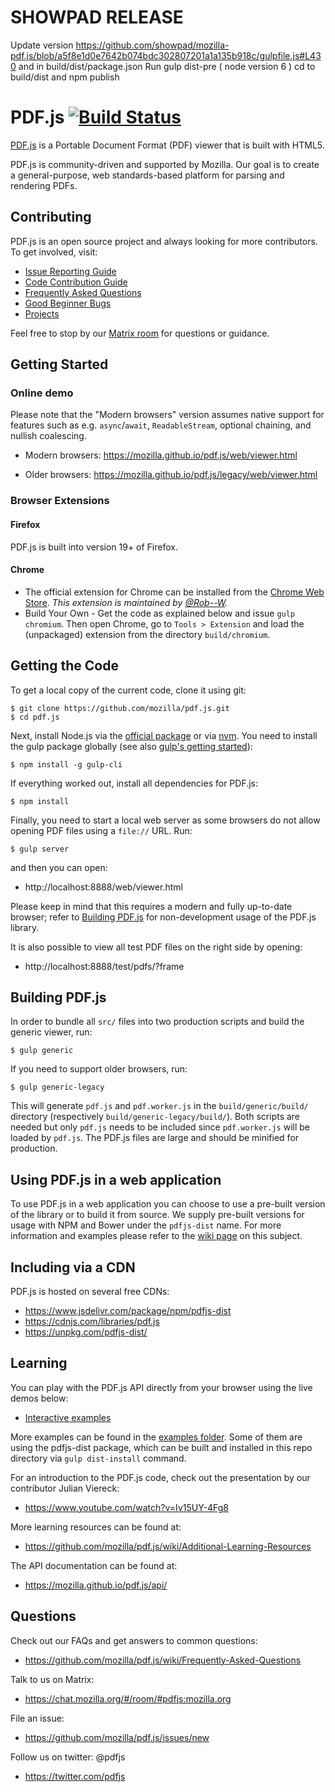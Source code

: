 # SHOWPAD RELEASE

Update version https://github.com/showpad/mozilla-pdf.js/blob/a5f8e1d0e7642b074bdc302807201a1a135b918c/gulpfile.js#L430 and in build/dist/package.json
Run gulp dist-pre ( node version 6 )
cd to build/dist and npm publish

# PDF.js [![Build Status](https://github.com/mozilla/pdf.js/workflows/CI/badge.svg?branch=master)](https://github.com/mozilla/pdf.js/actions?query=workflow%3ACI+branch%3Amaster)

[PDF.js](https://mozilla.github.io/pdf.js/) is a Portable Document Format (PDF) viewer that is built with HTML5.

PDF.js is community-driven and supported by Mozilla. Our goal is to
create a general-purpose, web standards-based platform for parsing and
rendering PDFs.

## Contributing

PDF.js is an open source project and always looking for more contributors. To
get involved, visit:

- [Issue Reporting Guide](https://github.com/mozilla/pdf.js/blob/master/.github/CONTRIBUTING.md)
- [Code Contribution Guide](https://github.com/mozilla/pdf.js/wiki/Contributing)
- [Frequently Asked Questions](https://github.com/mozilla/pdf.js/wiki/Frequently-Asked-Questions)
- [Good Beginner Bugs](https://github.com/mozilla/pdf.js/issues?direction=desc&labels=5-good-beginner-bug&page=1&sort=created&state=open)
- [Projects](https://github.com/mozilla/pdf.js/projects)

Feel free to stop by our [Matrix room](https://chat.mozilla.org/#/room/#pdfjs:mozilla.org) for questions or guidance.

## Getting Started

### Online demo

Please note that the "Modern browsers" version assumes native support for
features such as e.g. `async`/`await`, `ReadableStream`, optional chaining, and
nullish coalescing.

- Modern browsers: https://mozilla.github.io/pdf.js/web/viewer.html

- Older browsers: https://mozilla.github.io/pdf.js/legacy/web/viewer.html

### Browser Extensions

#### Firefox

PDF.js is built into version 19+ of Firefox.

#### Chrome

- The official extension for Chrome can be installed from the [Chrome Web Store](https://chrome.google.com/webstore/detail/pdf-viewer/oemmndcbldboiebfnladdacbdfmadadm).
  _This extension is maintained by [@Rob--W](https://github.com/Rob--W)._
- Build Your Own - Get the code as explained below and issue `gulp chromium`. Then open
  Chrome, go to `Tools > Extension` and load the (unpackaged) extension from the
  directory `build/chromium`.

## Getting the Code

To get a local copy of the current code, clone it using git:

    $ git clone https://github.com/mozilla/pdf.js.git
    $ cd pdf.js

Next, install Node.js via the [official package](https://nodejs.org) or via
[nvm](https://github.com/creationix/nvm). You need to install the gulp package
globally (see also [gulp's getting started](https://github.com/gulpjs/gulp/blob/master/docs/getting-started.md#getting-started)):

    $ npm install -g gulp-cli

If everything worked out, install all dependencies for PDF.js:

    $ npm install

Finally, you need to start a local web server as some browsers do not allow opening
PDF files using a `file://` URL. Run:

    $ gulp server

and then you can open:

- http://localhost:8888/web/viewer.html

Please keep in mind that this requires a modern and fully up-to-date browser; refer to [Building PDF.js](https://github.com/mozilla/pdf.js/blob/master/README.md#building-pdfjs) for non-development usage of the PDF.js library.

It is also possible to view all test PDF files on the right side by opening:

- http://localhost:8888/test/pdfs/?frame

## Building PDF.js

In order to bundle all `src/` files into two production scripts and build the generic
viewer, run:

    $ gulp generic

If you need to support older browsers, run:

    $ gulp generic-legacy

This will generate `pdf.js` and `pdf.worker.js` in the `build/generic/build/` directory (respectively `build/generic-legacy/build/`).
Both scripts are needed but only `pdf.js` needs to be included since `pdf.worker.js` will
be loaded by `pdf.js`. The PDF.js files are large and should be minified for production.

## Using PDF.js in a web application

To use PDF.js in a web application you can choose to use a pre-built version of the library
or to build it from source. We supply pre-built versions for usage with NPM and Bower under
the `pdfjs-dist` name. For more information and examples please refer to the
[wiki page](https://github.com/mozilla/pdf.js/wiki/Setup-pdf.js-in-a-website) on this subject.

## Including via a CDN

PDF.js is hosted on several free CDNs:

- https://www.jsdelivr.com/package/npm/pdfjs-dist
- https://cdnjs.com/libraries/pdf.js
- https://unpkg.com/pdfjs-dist/

## Learning

You can play with the PDF.js API directly from your browser using the live demos below:

- [Interactive examples](https://mozilla.github.io/pdf.js/examples/index.html#interactive-examples)

More examples can be found in the [examples folder](https://github.com/mozilla/pdf.js/tree/master/examples/). Some of them are using the pdfjs-dist package, which can be built and installed in this repo directory via `gulp dist-install` command.

For an introduction to the PDF.js code, check out the presentation by our
contributor Julian Viereck:

- https://www.youtube.com/watch?v=Iv15UY-4Fg8

More learning resources can be found at:

- https://github.com/mozilla/pdf.js/wiki/Additional-Learning-Resources

The API documentation can be found at:

- https://mozilla.github.io/pdf.js/api/

## Questions

Check out our FAQs and get answers to common questions:

- https://github.com/mozilla/pdf.js/wiki/Frequently-Asked-Questions

Talk to us on Matrix:

- https://chat.mozilla.org/#/room/#pdfjs:mozilla.org

File an issue:

- https://github.com/mozilla/pdf.js/issues/new

Follow us on twitter: @pdfjs

- https://twitter.com/pdfjs
